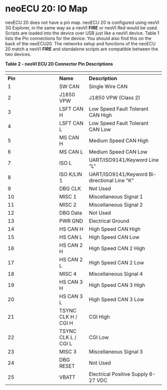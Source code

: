# neoECU 20: IO Map

neoECU 20 does not have a pin map. neoECU 20 is configured using neoVI 3G Explorer, in the same way as a neoVI **FIRE** or neoVI Red would be used. Scripts are loaded into the device over USB just like a neoVI device. Table 1 lists the Pin connections for the device. You should also find this on the back of the neoECU20. The networks setup and functions of the neoECU 20 match a neoVI **FIRE** and standalone scripts are compatible between the two devices.



**Table 2 - neoVI ECU 20 Connector Pin Descriptions**

<table data-header-hidden><thead><tr><th width="150"></th><th></th><th></th></tr></thead><tbody><tr><td><strong>Pin</strong></td><td><strong>Name</strong></td><td><strong>Description</strong></td></tr><tr><td>1</td><td>SW CAN</td><td>Single Wire CAN</td></tr><tr><td>2</td><td>J1850 VPW</td><td>J1850 VPW (Class 2)</td></tr><tr><td>3</td><td>LSFT CAN H</td><td>Low Speed Fault Tolerant CAN High</td></tr><tr><td>4</td><td>LSFT CAN L</td><td>Low Speed Fault Tolerant CAN Low</td></tr><tr><td>5</td><td>MS CAN H</td><td>Medium Speed CAN High</td></tr><tr><td>6</td><td>MS CAN L</td><td>Medium Speed CAN Low</td></tr><tr><td>7</td><td>ISO L</td><td>UART/ISO9141/Keyword Line "L"</td></tr><tr><td>8</td><td>ISO K/LIN 1</td><td>UART/ISO9141/Keyword Bi-directional Line "K"</td></tr><tr><td>9</td><td>DBG CLK</td><td>Not Used</td></tr><tr><td>10</td><td>MISC 1</td><td>Miscellaneous Signal 1</td></tr><tr><td>11</td><td>MISC 2</td><td>Miscellaneous Signal 2</td></tr><tr><td>12</td><td>DBG Data</td><td>Not Used</td></tr><tr><td>13</td><td>PWR GND</td><td>Electrical Ground</td></tr><tr><td>14</td><td>HS CAN H</td><td>High Speed CAN High</td></tr><tr><td>15</td><td>HS CAN L</td><td>High Speed CAN Low</td></tr><tr><td>16</td><td>HS CAN 2 H</td><td>High Speed CAN 2 High</td></tr><tr><td>17</td><td>HS CAN 2 L</td><td>High Speed CAN 2 Low</td></tr><tr><td>18</td><td>MISC 4</td><td>Miscellaneous Signal 4</td></tr><tr><td>19</td><td>HS CAN 3 H</td><td>High Speed CAN 3 High</td></tr><tr><td>20</td><td>HS CAN 3 L</td><td>High Speed CAN 3 Low</td></tr><tr><td>21</td><td>TSYNC CLK H / CGI H</td><td>CGI High</td></tr><tr><td>22</td><td>TSYNC CLK L / CGI L</td><td>CGI Low</td></tr><tr><td>23</td><td>MISC 3</td><td>Miscellaneous Signal 3</td></tr><tr><td>24</td><td>DBG RESET</td><td>Not Used</td></tr><tr><td>25</td><td>VBATT</td><td>Electrical Positive Supply 6-27 VDC</td></tr></tbody></table>

